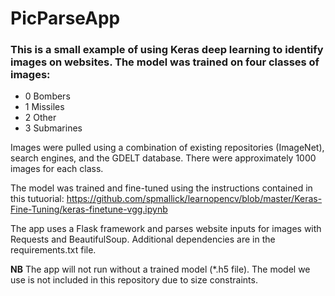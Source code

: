 # PicParseApp

### This is a small example of using Keras deep learning to identify images on websites.  The model was trained on four classes of images:

* 0 Bombers
* 1 Missiles
* 2 Other
* 3 Submarines

Images were pulled using a combination of existing repositories (ImageNet), search engines, and the GDELT database.  There were approximately 1000 images for each class.

The model was trained and fine-tuned using the instructions contained in this tutuorial:
https://github.com/spmallick/learnopencv/blob/master/Keras-Fine-Tuning/keras-finetune-vgg.ipynb

The app uses a Flask framework and parses website inputs for images with Requests and BeautifulSoup. Additional dependencies are in the requirements.txt file.

**NB** The app will not run without a trained model (*.h5 file). The model we use is not included in this repository due to size constraints.

